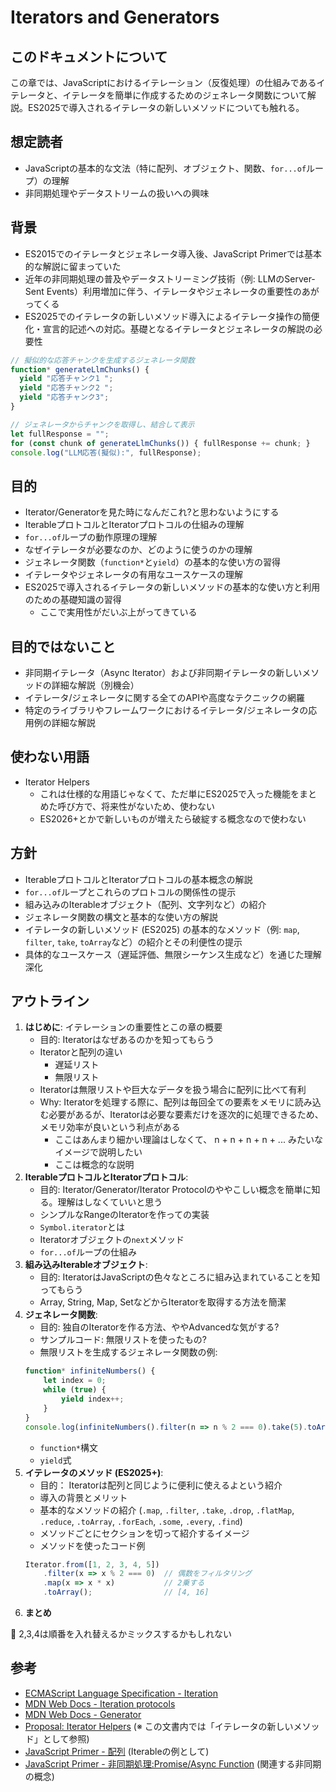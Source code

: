 # Iterators and Generators

## このドキュメントについて

<!-- イテレータとジェネレータの基本的な概念、使い方、および関連するプロトコルについて解説します。 -->

この章では、JavaScriptにおけるイテレーション（反復処理）の仕組みであるイテレータと、イテレータを簡単に作成するためのジェネレータ関数について解説。ES2025で導入されるイテレータの新しいメソッドについても触れる。

## 想定読者

<!-- JavaScript Primerの読者層をベースに、この章を読む上で必要な知識を記述 -->

- JavaScriptの基本的な文法（特に配列、オブジェクト、関数、`for...of`ループ）の理解
- 非同期処理やデータストリームの扱いへの興味

## 背景

<!-- なぜこの章を追加するのか、技術的な背景や必要性を記述 -->

- ES2015でのイテレータとジェネレータ導入後、JavaScript Primerでは基本的な解説に留まっていた
- 近年の非同期処理の普及やデータストリーミング技術（例: LLMのServer-Sent Events）利用増加に伴う、イテレータやジェネレータの重要性のあがってくる
- ES2025でのイテレータの新しいメソッド導入によるイテレータ操作の簡便化・宣言的記述への対応。基礎となるイテレータとジェネレータの解説の必要性

```js
// 擬似的な応答チャンクを生成するジェネレータ関数
function* generateLlmChunks() {
  yield "応答チャンク1 ";
  yield "応答チャンク2 ";
  yield "応答チャンク3";
}

// ジェネレータからチャンクを取得し、結合して表示
let fullResponse = "";
for (const chunk of generateLlmChunks()) { fullResponse += chunk; }
console.log("LLM応答(擬似):", fullResponse);
```

## 目的

<!-- この章を読むことで読者が何を学べるか、達成できることを記述 -->

- Iterator/Generatorを見た時になんだこれ?と思わないようにする
- IterableプロトコルとIteratorプロトコルの仕組みの理解
- `for...of`ループの動作原理の理解
- なぜイテレータが必要なのか、どのように使うのかの理解
- ジェネレータ関数（`function*`と`yield`）の基本的な使い方の習得
- イテレータやジェネレータの有用なユースケースの理解
- ES2025で導入されるイテレータの新しいメソッドの基本的な使い方と利用のための基礎知識の習得
    - ここで実用性がだいぶ上がってきている

## 目的ではないこと

<!-- この章で扱わない範囲を明確にする -->

- 非同期イテレータ（Async Iterator）および非同期イテレータの新しいメソッドの詳細な解説（別機会）
- イテレータ/ジェネレータに関する全てのAPIや高度なテクニックの網羅
- 特定のライブラリやフレームワークにおけるイテレータ/ジェネレータの応用例の詳細な解説

## 使わない用語

- Iterator Helpers
    - これは仕様的な用語じゃなくて、ただ単にES2025で入った機能をまとめた呼び方で、将来性がないため、使わない
    - ES2026+とかで新しいものが増えたら破綻する概念なので使わない

## 方針

<!-- どのような構成や順序で解説を進めるか -->

- IterableプロトコルとIteratorプロトコルの基本概念の解説
- `for...of`ループとこれらのプロトコルの関係性の提示
- 組み込みのIterableオブジェクト（配列、文字列など）の紹介
- ジェネレータ関数の構文と基本的な使い方の解説
- イテレータの新しいメソッド (ES2025) の基本的なメソッド（例: `map`, `filter`, `take`, `toArray`など）の紹介とその利便性の提示
- 具体的なユースケース（遅延評価、無限シーケンス生成など）を通じた理解深化

## アウトライン
<!-- 章全体の構成案 -->

1.  **はじめに**: イテレーションの重要性とこの章の概要
    - 目的: Iteratorはなぜあるのかを知ってもらう
    - Iteratorと配列の違い
       - 遅延リスト
       - 無限リスト
    - Iteratorは無限リストや巨大なデータを扱う場合に配列に比べて有利
    - Why: Iteratorを処理する際に、配列は毎回全ての要素をメモリに読み込む必要があるが、Iteratorは必要な要素だけを逐次的に処理できるため、メモリ効率が良いという利点がある
      - ここはあんまり細かい理論はしなくて、 n + n + n + n + ... みたいなイメージで説明したい
      - ここは概念的な説明
2.  **IterableプロトコルとIteratorプロトコル**:
    - 目的: Iterator/Generator/Iterator Protocolのややこしい概念を簡単に知る。理解はしなくていいと思う
    - シンプルなRangeのIteratorを作っての実装
    - `Symbol.iterator`とは
    - Iteratorオブジェクトの`next`メソッド
    - `for...of`ループの仕組み
3.  **組み込みIterableオブジェクト**:
    - 目的: IteratorはJavaScriptの色々なところに組み込まれていることを知ってもらう
    - Array, String, Map, SetなどからIteratorを取得する方法を簡潔
4.  **ジェネレータ関数**:
    - 目的: 独自のIteratorを作る方法、ややAdvancedな気がする?
    - サンプルコード: 無限リストを使ったもの?
    - 無限リストを生成するジェネレータ関数の例:
    ```js
    function* infiniteNumbers() {
        let index = 0;
        while (true) {
            yield index++;
        }
    }
    console.log(infiniteNumbers().filter(n => n % 2 === 0).take(5).toArray()); // [0, 2, 4, 6, 8]
    ```
    - `function*`構文
    - `yield`式
5.  **イテレータのメソッド (ES2025+)**:
    - 目的： Iteratorは配列と同じように便利に使えるよという紹介
    - 導入の背景とメリット
    - 基本的なメソッドの紹介 (`.map`, `.filter`, `.take`, `.drop`, `.flatMap`, `.reduce`, `.toArray`, `.forEach`, `.some`, `.every`, `.find`)
    - メソッドごとにセクションを切って紹介するイメージ
    - メソッドを使ったコード例
    ```js
    Iterator.from([1, 2, 3, 4, 5])  
        .filter(x => x % 2 === 0)  // 偶数をフィルタリング  
        .map(x => x * x)           // 2乗する  
        .toArray();                // [4, 16]
    ```
6.  **まとめ**

:memo: 2,3,4は順番を入れ替えるかミックスするかもしれない

## 参考

<!-- 関連する仕様やドキュメントへのリンク -->

- [ECMAScript Language Specification - Iteration](https://tc39.es/ecma262/#sec-iteration)
- [MDN Web Docs - Iteration protocols](https://developer.mozilla.org/ja/docs/Web/JavaScript/Reference/Iteration_protocols)
- [MDN Web Docs - Generator](https://developer.mozilla.org/ja/docs/Web/JavaScript/Reference/Global_Objects/Generator)
- [Proposal: Iterator Helpers](https://github.com/tc39/proposal-iterator-helpers) (※ この文書内では「イテレータの新しいメソッド」として参照)
- [JavaScript Primer - 配列](https://jsprimer.net/basic/array/) (Iterableの例として)
- [JavaScript Primer - 非同期処理:Promise/Async Function](https://jsprimer.net/basic/async/) (関連する非同期の概念)

